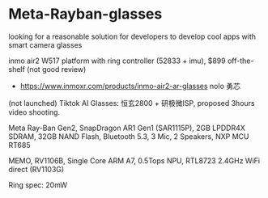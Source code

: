 # Meta-Rayban-glasses
looking for a reasonable solution for developers to develop cool apps with smart camera glasses

inmo air2 W517 platform with ring controller (52833 + imu), $899 off-the-shelf (not good review)
- https://www.inmoxr.com/products/inmo-air2-ar-glasses
nolo 勇芯

(not launched) Tiktok AI Glasses: 恒玄2800 + 研极微ISP, proposed 3hours video shooting.

Meta Ray-Ban Gen2, SnapDragon AR1 Gen1 (SAR1115P), 2GB LPDDR4X SDRAM, 32GB NAND Flash, Bluetooth 5.3, 3 Mic, 2 Speakers, NXP MCU RT685

MEMO, RV1106B, Single Core ARM A7, 0.5Tops NPU, RTL8723 2.4GHz WiFi direct (RV1103G)

Ring spec: 20mW


